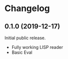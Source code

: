 # Changelog

## 0.1.0 (2019-12-17)

Initial public release.

* Fully working LISP reader
* Basic Eval
